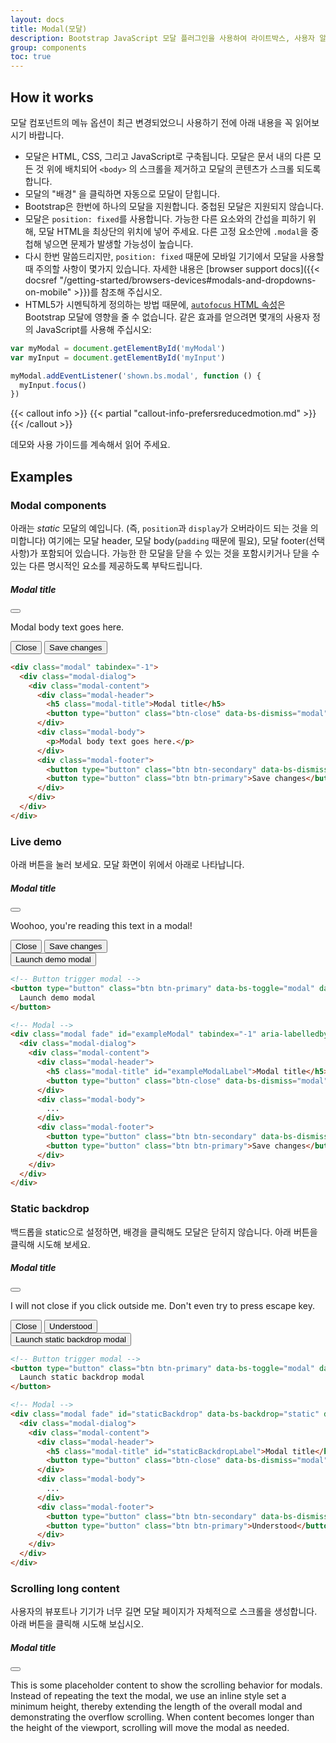 ```yaml
---
layout: docs
title: Modal(모달)
description: Bootstrap JavaScript 모달 플러그인을 사용하여 라이트박스, 사용자 알림 또는 사용자 정의 콘텐츠를 만들 수 있습니다.
group: components
toc: true
---
```


## How it works

모달 컴포넌트의 메뉴 옵션이 최근 변경되었으니 사용하기 전에 아래 내용을 꼭 읽어보시기 바랍니다.

- 모달은 HTML, CSS, 그리고 JavaScript로 구축됩니다. 모달은 문서 내의 다른 모든 것 위에 배치되어 `<body>` 의 스크롤을 제거하고 모달의 콘텐츠가 스크롤 되도록 합니다.
- 모달의 "배경" 을 클릭하면 자동으로 모달이 닫힙니다.
- Bootstrap은 한번에 하나의 모달을 지원합니다. 중첩된 모달은 지원되지 않습니다.
- 모달은 `position: fixed`를 사용합니다. 가능한 다른 요소와의 간섭을 피하기 위해, 모달 HTML을 최상단의 위치에 넣어 주세요. 다른 고정 요소안에 `.modal`을 중첩해 넣으면 문제가 발생할 가능성이 높습니다.
- 다시 한번 말씀드리지만, `position: fixed` 때문에 모바일 기기에서 모달을 사용할 때 주의할 사항이 몇가지 있습니다. 자세한 내용은 [browser support docs]({{< docsref "/getting-started/browsers-devices#modals-and-dropdowns-on-mobile" >}})를 참조해 주십시오.
- HTML5가 시멘틱하게 정의하는 방법 때문에, [`autofocus` HTML 속성](https://developer.mozilla.org/en-US/docs/Web/HTML/Element/input#attr-autofocus)은 Bootstrap 모달에 영향을 줄 수 없습니다. 같은 효과를 얻으려면 몇개의 사용자 정의 JavaScript를 사용해 주십시오:

```js
var myModal = document.getElementById('myModal')
var myInput = document.getElementById('myInput')

myModal.addEventListener('shown.bs.modal', function () {
  myInput.focus()
})
```

{{< callout info >}}
{{< partial "callout-info-prefersreducedmotion.md" >}}
{{< /callout >}}

데모와 사용 가이드를 계속해서 읽어 주세요.

## Examples

### Modal components

아래는 _static_ 모달의 예입니다. (즉, `position`과 `display`가 오버라이드 되는 것을 의미합니다) 여기에는 모달 header, 모달 body(`padding` 때문에 필요), 모달 footer(선택사항)가 포함되어 있습니다. 가능한 한 모달을 닫을 수 있는 것을 포함시키거나 닫을 수 있는 다른 명시적인 요소를 제공하도록 부탁드립니다.

<div class="bd-example bd-example-modal">
  <div class="modal" tabindex="-1">
    <div class="modal-dialog">
      <div class="modal-content">
        <div class="modal-header">
          <h5 class="modal-title">Modal title</h5>
          <button type="button" class="btn-close" data-bs-dismiss="modal" aria-label="Close"></button>
        </div>
        <div class="modal-body">
          <p>Modal body text goes here.</p>
        </div>
        <div class="modal-footer">
          <button type="button" class="btn btn-secondary" data-bs-dismiss="modal">Close</button>
          <button type="button" class="btn btn-primary">Save changes</button>
        </div>
      </div>
    </div>
  </div>
</div>

```html
<div class="modal" tabindex="-1">
  <div class="modal-dialog">
    <div class="modal-content">
      <div class="modal-header">
        <h5 class="modal-title">Modal title</h5>
        <button type="button" class="btn-close" data-bs-dismiss="modal" aria-label="Close"></button>
      </div>
      <div class="modal-body">
        <p>Modal body text goes here.</p>
      </div>
      <div class="modal-footer">
        <button type="button" class="btn btn-secondary" data-bs-dismiss="modal">Close</button>
        <button type="button" class="btn btn-primary">Save changes</button>
      </div>
    </div>
  </div>
</div>
```

### Live demo

아래 버튼을 눌러 보세요. 모달 화면이 위에서 아래로 나타납니다.

<div class="modal fade" id="exampleModalLive" tabindex="-1" aria-labelledby="exampleModalLiveLabel" aria-hidden="true">
  <div class="modal-dialog">
    <div class="modal-content">
      <div class="modal-header">
        <h5 class="modal-title" id="exampleModalLiveLabel">Modal title</h5>
        <button type="button" class="btn-close" data-bs-dismiss="modal" aria-label="Close"></button>
      </div>
      <div class="modal-body">
        <p>Woohoo, you're reading this text in a modal!</p>
      </div>
      <div class="modal-footer">
        <button type="button" class="btn btn-secondary" data-bs-dismiss="modal">Close</button>
        <button type="button" class="btn btn-primary">Save changes</button>
      </div>
    </div>
  </div>
</div>

<div class="bd-example">
  <button type="button" class="btn btn-primary" data-bs-toggle="modal" data-bs-target="#exampleModalLive">
    Launch demo modal
  </button>
</div>

```html
<!-- Button trigger modal -->
<button type="button" class="btn btn-primary" data-bs-toggle="modal" data-bs-target="#exampleModal">
  Launch demo modal
</button>

<!-- Modal -->
<div class="modal fade" id="exampleModal" tabindex="-1" aria-labelledby="exampleModalLabel" aria-hidden="true">
  <div class="modal-dialog">
    <div class="modal-content">
      <div class="modal-header">
        <h5 class="modal-title" id="exampleModalLabel">Modal title</h5>
        <button type="button" class="btn-close" data-bs-dismiss="modal" aria-label="Close"></button>
      </div>
      <div class="modal-body">
        ...
      </div>
      <div class="modal-footer">
        <button type="button" class="btn btn-secondary" data-bs-dismiss="modal">Close</button>
        <button type="button" class="btn btn-primary">Save changes</button>
      </div>
    </div>
  </div>
</div>
```

### Static backdrop

백드롭을 static으로 설정하면, 배경을 클릭해도 모달은 닫히지 않습니다. 아래 버튼을 클릭해 시도해 보세요.

<div class="modal fade" id="staticBackdropLive" data-bs-backdrop="static" data-bs-keyboard="false" tabindex="-1" aria-labelledby="staticBackdropLiveLabel" aria-hidden="true">
  <div class="modal-dialog">
    <div class="modal-content">
      <div class="modal-header">
        <h5 class="modal-title" id="staticBackdropLiveLabel">Modal title</h5>
        <button type="button" class="btn-close" data-bs-dismiss="modal" aria-label="Close"></button>
      </div>
      <div class="modal-body">
        <p>I will not close if you click outside me. Don't even try to press escape key.</p>
      </div>
      <div class="modal-footer">
        <button type="button" class="btn btn-secondary" data-bs-dismiss="modal">Close</button>
        <button type="button" class="btn btn-primary">Understood</button>
      </div>
    </div>
  </div>
</div>

<div class="bd-example">
  <button type="button" class="btn btn-primary" data-bs-toggle="modal" data-bs-target="#staticBackdropLive">
    Launch static backdrop modal
  </button>
</div>

```html
<!-- Button trigger modal -->
<button type="button" class="btn btn-primary" data-bs-toggle="modal" data-bs-target="#staticBackdrop">
  Launch static backdrop modal
</button>

<!-- Modal -->
<div class="modal fade" id="staticBackdrop" data-bs-backdrop="static" data-bs-keyboard="false" tabindex="-1" aria-labelledby="staticBackdropLabel" aria-hidden="true">
  <div class="modal-dialog">
    <div class="modal-content">
      <div class="modal-header">
        <h5 class="modal-title" id="staticBackdropLabel">Modal title</h5>
        <button type="button" class="btn-close" data-bs-dismiss="modal" aria-label="Close"></button>
      </div>
      <div class="modal-body">
        ...
      </div>
      <div class="modal-footer">
        <button type="button" class="btn btn-secondary" data-bs-dismiss="modal">Close</button>
        <button type="button" class="btn btn-primary">Understood</button>
      </div>
    </div>
  </div>
</div>
```

### Scrolling long content

사용자의 뷰포트나 기기가 너무 길면 모달 페이지가 자체적으로 스크롤을 생성합니다. 아래 버튼을 클릭해 시도해 보십시오.

<div class="modal fade" id="exampleModalLong" tabindex="-1" aria-labelledby="exampleModalLongTitle" aria-hidden="true">
  <div class="modal-dialog">
    <div class="modal-content">
      <div class="modal-header">
        <h5 class="modal-title" id="exampleModalLongTitle">Modal title</h5>
        <button type="button" class="btn-close" data-bs-dismiss="modal" aria-label="Close"></button>
      </div>
      <div class="modal-body" style="min-height: 1500px">
        <p>This is some placeholder content to show the scrolling behavior for modals. Instead of repeating the text the modal, we use an inline style set a minimum height, thereby extending the length of the overall modal and demonstrating the overflow scrolling. When content becomes longer than the height of the viewport, scrolling will move the modal as needed.</p>
      </div>
      <div class="modal-footer">
        <button type="button" class="btn btn-secondary" data-bs-dismiss="modal">Close</button>
        <button type="button" class="btn btn-primary">Save changes</button>
      </div>
    </div>
  </div>
</div>

<div class="bd-example">
  <button type="button" class="btn btn-primary" data-bs-toggle="modal" data-bs-target="#exampleModalLong">
    Launch demo modal
  </button>
</div>

또한 `.modal-dialog`에 `.modal-dialog-scrollable`를 추가하는 것으로, 모달 본체를 스크롤할 수 있는 스크롤 가능한 모달로 만들 수 있습니다.

<div class="modal fade" id="exampleModalScrollable" tabindex="-1" aria-labelledby="exampleModalScrollableTitle" aria-hidden="true">
  <div class="modal-dialog modal-dialog-scrollable">
    <div class="modal-content">
      <div class="modal-header">
        <h5 class="modal-title" id="exampleModalScrollableTitle">Modal title</h5>
        <button type="button" class="btn-close" data-bs-dismiss="modal" aria-label="Close"></button>
      </div>
      <div class="modal-body">
        <p>This is some placeholder content to show the scrolling behavior for modals. We use repeated line breaks to demonstrate how content can exceed minimum inner height, thereby showing inner scrolling. When content becomes longer than the prefedined max-height of modal, content will be cropped and scrollable within the modal.</p>
        <br><br><br><br><br><br><br><br><br><br><br><br><br><br><br><br><br><br><br><br><br><br><br><br><br><br><br><br><br><br><br><br><br><br><br><br><br><br><br><br>
        <p>This content should appear at the bottom after you scroll.</p>
      </div>
      <div class="modal-footer">
        <button type="button" class="btn btn-secondary" data-bs-dismiss="modal">Close</button>
        <button type="button" class="btn btn-primary">Save changes</button>
      </div>
    </div>
  </div>
</div>

<div class="bd-example">
  <button type="button" class="btn btn-primary" data-bs-toggle="modal" data-bs-target="#exampleModalScrollable">
    Launch demo modal
  </button>
</div>

```html
<!-- Scrollable modal -->
<div class="modal-dialog modal-dialog-scrollable">
  ...
</div>
```

### Vertically centered

모달을 중앙에 배치하기 위해서 `.modal-dialog`에 `.modal-dialog-centered`를 추가합니다.

<div class="modal fade" id="exampleModalCenter" tabindex="-1" aria-labelledby="exampleModalCenterTitle" aria-hidden="true">
  <div class="modal-dialog modal-dialog-centered">
    <div class="modal-content">
      <div class="modal-header">
        <h5 class="modal-title" id="exampleModalCenterTitle">Modal title</h5>
        <button type="button" class="btn-close" data-bs-dismiss="modal" aria-label="Close"></button>
      </div>
      <div class="modal-body">
        <p>This is a vertically centered modal.</p>
      </div>
      <div class="modal-footer">
        <button type="button" class="btn btn-secondary" data-bs-dismiss="modal">Close</button>
        <button type="button" class="btn btn-primary">Save changes</button>
      </div>
    </div>
  </div>
</div>

<div class="modal fade" id="exampleModalCenteredScrollable" tabindex="-1" aria-labelledby="exampleModalCenteredScrollableTitle" aria-hidden="true">
  <div class="modal-dialog modal-dialog-centered modal-dialog-scrollable">
    <div class="modal-content">
      <div class="modal-header">
        <h5 class="modal-title" id="exampleModalCenteredScrollableTitle">Modal title</h5>
        <button type="button" class="btn-close" data-bs-dismiss="modal" aria-label="Close"></button>
      </div>
      <div class="modal-body">
        <p>This is some placeholder content to show a vertically centered modal. We've added some extra copy here to show how vertically centering the modal works when combined with scrollable modals. We also use some repeated line breaks to quickly extend the height of the content, thereby triggering the scrolling. When content becomes longer than the prefedined max-height of modal, content will be cropped and scrollable within the modal.</p>
        <br><br><br><br><br><br><br><br><br><br>
        <p>Just like that.</p>
      </div>
      <div class="modal-footer">
        <button type="button" class="btn btn-secondary" data-bs-dismiss="modal">Close</button>
        <button type="button" class="btn btn-primary">Save changes</button>
      </div>
    </div>
  </div>
</div>

<div class="bd-example">
  <button type="button" class="btn btn-primary" data-bs-toggle="modal" data-bs-target="#exampleModalCenter">
    Vertically centered modal
  </button>
  <button type="button" class="btn btn-primary" data-bs-toggle="modal" data-bs-target="#exampleModalCenteredScrollable">
    Vertically centered scrollable modal
  </button>
</div>

```html
<!-- Vertically centered modal -->
<div class="modal-dialog modal-dialog-centered">
  ...
</div>

<!-- Vertically centered scrollable modal -->
<div class="modal-dialog modal-dialog-centered modal-dialog-scrollable">
  ...
</div>
```

### Tooltips and popovers

[Tooltips]({{< docsref "/components/tooltips" >}})과 [popovers]({{< docsref "/components/popovers" >}})는 필요에 따라 모달 안에 배치시킬 수 있습니다. 모달이 닫히면 그 안에 있는 툴팁이나 팝오버도 자동으로 삭제됩니다.

<div class="modal fade" id="exampleModalPopovers" tabindex="-1" aria-labelledby="exampleModalPopoversLabel" aria-hidden="true">
  <div class="modal-dialog">
    <div class="modal-content">
      <div class="modal-header">
        <h5 class="modal-title" id="exampleModalPopoversLabel">Modal title</h5>
        <button type="button" class="btn-close" data-bs-dismiss="modal" aria-label="Close"></button>
      </div>
      <div class="modal-body">
        <h5>Popover in a modal</h5>
        <p>This <a href="#" role="button" class="btn btn-secondary popover-test" title="Popover title" data-bs-content="Popover body content is set in this attribute." data-bs-container="#exampleModalPopovers">button</a> triggers a popover on click.</p>
        <hr>
        <h5>Tooltips in a modal</h5>
        <p><a href="#" class="tooltip-test" title="Tooltip" data-bs-container="#exampleModalPopovers">This link</a> and <a href="#" class="tooltip-test" title="Tooltip" data-bs-container="#exampleModalPopovers">that link</a> have tooltips on hover.</p>
      </div>
      <div class="modal-footer">
        <button type="button" class="btn btn-secondary" data-bs-dismiss="modal">Close</button>
        <button type="button" class="btn btn-primary">Save changes</button>
      </div>
    </div>
  </div>
</div>

<div class="bd-example">
  <button type="button" class="btn btn-primary" data-bs-toggle="modal" data-bs-target="#exampleModalPopovers">
    Launch demo modal
  </button>
</div>

```html
<div class="modal-body">
  <h5>Popover in a modal</h5>
  <p>This <a href="#" role="button" class="btn btn-secondary popover-test" title="Popover title" data-bs-content="Popover body content is set in this attribute.">button</a> triggers a popover on click.</p>
  <hr>
  <h5>Tooltips in a modal</h5>
  <p><a href="#" class="tooltip-test" title="Tooltip">This link</a> and <a href="#" class="tooltip-test" title="Tooltip">that link</a> have tooltips on hover.</p>
</div>
```

### Using the grid

`.modal-body` 안에 `.container-fluid`를 중첩시켜 모달 안에 Bootstrap 그리드 시스템을 이용할 수 있습니다. 다른 곳에서 사용하듯이 일반적인 그리드 시스템 클래스를 사용합니다.

<div class="modal fade" id="gridSystemModal" tabindex="-1" aria-labelledby="gridModalLabel" aria-hidden="true">
  <div class="modal-dialog">
    <div class="modal-content">
      <div class="modal-header">
        <h5 class="modal-title" id="gridModalLabel">Grids in modals</h5>
        <button type="button" class="btn-close" data-bs-dismiss="modal" aria-label="Close"></button>
      </div>
      <div class="modal-body">
        <div class="container-fluid bd-example-row">
          <div class="row">
            <div class="col-md-4">.col-md-4</div>
            <div class="col-md-4 ms-auto">.col-md-4 .ms-auto</div>
          </div>
          <div class="row">
            <div class="col-md-3 ms-auto">.col-md-3 .ms-auto</div>
            <div class="col-md-2 ms-auto">.col-md-2 .ms-auto</div>
          </div>
          <div class="row">
            <div class="col-md-6 ms-auto">.col-md-6 .ms-auto</div>
          </div>
          <div class="row">
            <div class="col-sm-9">
              Level 1: .col-sm-9
              <div class="row">
                <div class="col-8 col-sm-6">
                  Level 2: .col-8 .col-sm-6
                </div>
                <div class="col-4 col-sm-6">
                  Level 2: .col-4 .col-sm-6
                </div>
              </div>
            </div>
          </div>
        </div>
      </div>
      <div class="modal-footer">
        <button type="button" class="btn btn-secondary" data-bs-dismiss="modal">Close</button>
        <button type="button" class="btn btn-primary">Save changes</button>
      </div>
    </div>
  </div>
</div>

<div class="bd-example">
<button type="button" class="btn btn-primary" data-bs-toggle="modal" data-bs-target="#gridSystemModal">
  Launch demo modal
</button>
</div>

```html
<div class="modal-body">
  <div class="container-fluid">
    <div class="row">
      <div class="col-md-4">.col-md-4</div>
      <div class="col-md-4 ms-auto">.col-md-4 .ms-auto</div>
    </div>
    <div class="row">
      <div class="col-md-3 ms-auto">.col-md-3 .ms-auto</div>
      <div class="col-md-2 ms-auto">.col-md-2 .ms-auto</div>
    </div>
    <div class="row">
      <div class="col-md-6 ms-auto">.col-md-6 .ms-auto</div>
    </div>
    <div class="row">
      <div class="col-sm-9">
        Level 1: .col-sm-9
        <div class="row">
          <div class="col-8 col-sm-6">
            Level 2: .col-8 .col-sm-6
          </div>
          <div class="col-4 col-sm-6">
            Level 2: .col-4 .col-sm-6
          </div>
        </div>
      </div>
    </div>
  </div>
</div>
```

### Varying modal content

같은 모달을 트리거하는 버튼들이 있는데, 그것들이 미묘하게 다른 내용의 모달을 트리거 하고 있습니까? `event.relatedTarget`과 [HTML `data-bs-*` attributes](https://developer.mozilla.org/en-US/docs/Learn/HTML/Howto/Use_data_attributes)를 사용하여 어떤 버튼이 클릭 되었는지에 따라 모달의 내용을 변화시킬 수 있습니다.

다음은 HTML과 JavaScript의 예시를 넣은 라이브 데모입니다. `relatedTarget`의 자세한 내용은 [read the modal events docs](#events)를 참조해 주세요.

{{< example >}}
<button type="button" class="btn btn-primary" data-bs-toggle="modal" data-bs-target="#exampleModal" data-bs-whatever="@mdo">Open modal for @mdo</button>
<button type="button" class="btn btn-primary" data-bs-toggle="modal" data-bs-target="#exampleModal" data-bs-whatever="@fat">Open modal for @fat</button>
<button type="button" class="btn btn-primary" data-bs-toggle="modal" data-bs-target="#exampleModal" data-bs-whatever="@getbootstrap">Open modal for @getbootstrap</button>

<div class="modal fade" id="exampleModal" tabindex="-1" aria-labelledby="exampleModalLabel" aria-hidden="true">
  <div class="modal-dialog">
    <div class="modal-content">
      <div class="modal-header">
        <h5 class="modal-title" id="exampleModalLabel">New message</h5>
        <button type="button" class="btn-close" data-bs-dismiss="modal" aria-label="Close"></button>
      </div>
      <div class="modal-body">
        <form>
          <div class="mb-3">
            <label for="recipient-name" class="col-form-label">Recipient:</label>
            <input type="text" class="form-control" id="recipient-name">
          </div>
          <div class="mb-3">
            <label for="message-text" class="col-form-label">Message:</label>
            <textarea class="form-control" id="message-text"></textarea>
          </div>
        </form>
      </div>
      <div class="modal-footer">
        <button type="button" class="btn btn-secondary" data-bs-dismiss="modal">Close</button>
        <button type="button" class="btn btn-primary">Send message</button>
      </div>
    </div>
  </div>
</div>
{{< /example >}}

```js
var exampleModal = document.getElementById('exampleModal')
exampleModal.addEventListener('show.bs.modal', function (event) {
  // Button that triggered the modal
  var button = event.relatedTarget
  // Extract info from data-bs-* attributes
  var recipient = button.getAttribute('data-bs-whatever')
  // If necessary, you could initiate an AJAX request here
  // and then do the updating in a callback.
  //
  // Update the modal's content.
  var modalTitle = exampleModal.querySelector('.modal-title')
  var modalBodyInput = exampleModal.querySelector('.modal-body input')

  modalTitle.textContent = 'New message to ' + recipient
  modalBodyInput.value = recipient
})
```

### Toggle between modals

`data-bs-target`과 `data-bs-toggle` 속성을 교묘하게 배치함으로써 여러 모달을 토글할 수 있습니다. 예를 들어 이미 열려있는 로그인 모달에서 비밀번호 재설정의 모달을 열수 있습니다. **여러 개의 모달을 동시에 열 수 없으므로 주의해 주세요.** 이 방법으로 손쉽게 두 개의 다른 모달을 표시할 수 있습니다.

{{< example >}}
<div class="modal fade" id="exampleModalToggle" aria-hidden="true" aria-labelledby="exampleModalToggleLabel" tabindex="-1">
  <div class="modal-dialog modal-dialog-centered">
    <div class="modal-content">
      <div class="modal-header">
        <h5 class="modal-title" id="exampleModalToggleLabel">Modal 1</h5>
        <button type="button" class="btn-close" data-bs-dismiss="modal" aria-label="Close"></button>
      </div>
      <div class="modal-body">
        Show a second modal and hide this one with the button below.
      </div>
      <div class="modal-footer">
        <button class="btn btn-primary" data-bs-target="#exampleModalToggle2" data-bs-toggle="modal" data-bs-dismiss="modal">Open second modal</button>
      </div>
    </div>
  </div>
</div>
<div class="modal fade" id="exampleModalToggle2" aria-hidden="true" aria-labelledby="exampleModalToggleLabel2" tabindex="-1">
  <div class="modal-dialog modal-dialog-centered">
    <div class="modal-content">
      <div class="modal-header">
        <h5 class="modal-title" id="exampleModalToggleLabel2">Modal 2</h5>
        <button type="button" class="btn-close" data-bs-dismiss="modal" aria-label="Close"></button>
      </div>
      <div class="modal-body">
        Hide this modal and show the first with the button below.
      </div>
      <div class="modal-footer">
        <button class="btn btn-primary" data-bs-target="#exampleModalToggle" data-bs-toggle="modal" data-bs-dismiss="modal">Back to first</button>
      </div>
    </div>
  </div>
</div>
<a class="btn btn-primary" data-bs-toggle="modal" href="#exampleModalToggle" role="button">Open first modal</a>
{{< /example >}}

### Change animation

`$modal-fade-transform` 변수는 모달 페이드인 애니메이션 이전 `.modal-dialog` 의 전환 상태를 결정하고, `$modal-show-transform` 변수는 모달 페이드인 애니메이션 종료시 `.modal-dialog` 의 전환 상태를 결정합니다.

예를 들어, zoom-in애니메이션을 만들고 싶다면 `$modal-fade-transform: scale(.8)` 을 설정합니다.

### Remove animation

화면에 페이드인 하는 것이 아니라 단순히 표시만 하는 경우에는, 마크업에서 `.fade` 클래스를 삭제합니다.

```html
<div class="modal" tabindex="-1" aria-labelledby="..." aria-hidden="true">
  ...
</div>
```

### Dynamic heights

모달이 열려있는데 높이가 변경된 경우에는 스크롤바가 표시되었을 때 모달의 위치를 재조정하기 위해 `myModal.handleUpdate()`를 호출해야 합니다.

### Accessibility

반드시 `.modal`에 모달 타이틀을 참조하는 `aria-labelledby="..."`를 추가해 주세요. 게다가 `.modal`에 `aria-describedby`를 추가하는 것으로, 모달 다이얼로그의 설명을 줄 수 있습니다. JavaScript로 이미 추가하고 있음으로 `role="dialog"`를 추가할 필요가 없다는 점에 주의해 주세요.

### Embedding YouTube videos

YouTube 동영상을 모달에 포함시키려면, Bootstrap에는 없는 JavaScript를 추가해 자동으로 재생을 정지하는 등의 처리가 필요합니다. 자세한 내용은 [See this helpful Stack Overflow post](https://stackoverflow.com/questions/18622508/bootstrap-3-and-youtube-in-modal)를 참조해 주세요.

## Optional sizes

모달에는 3개의 옵션 크기가 있어, 수식어 클래스를 통해 `.modal-dialog`로 배치할 수 있습니다. 이들 크기는 좁은 뷰포트에서의 가로 스크롤 바를 피하기 위해 특정 브레이크 포인트에서 유효하게 됩니다.

<table class="table">
  <thead>
    <tr>
      <th>Size</th>
      <th>Class</th>
      <th>Modal max-width</th>
    </tr>
  </thead>
  <tbody>
    <tr>
      <td>Small</td>
      <td><code>.modal-sm</code></td>
      <td><code>300px</code></td>
    </tr>
    <tr>
      <td>Default</td>
      <td class="text-muted">None</td>
      <td><code>500px</code></td>
    </tr>
    <tr>
      <td>Large</td>
      <td><code>.modal-lg</code></td>
      <td><code>800px</code></td>
    </tr>
    <tr>
      <td>Extra large</td>
      <td><code>.modal-xl</code></td>
      <td><code>1140px</code></td>
    </tr>
  </tbody>
</table>

변경 클래스를 가지고 있지 않은 기본 모달은, "medium" 크기의 모달을 구성합니다.

<div class="bd-example">
  <button type="button" class="btn btn-primary" data-bs-toggle="modal" data-bs-target="#exampleModalXl">Extra large modal</button>
  <button type="button" class="btn btn-primary" data-bs-toggle="modal" data-bs-target="#exampleModalLg">Large modal</button>
  <button type="button" class="btn btn-primary" data-bs-toggle="modal" data-bs-target="#exampleModalSm">Small modal</button>
</div>

```html
<div class="modal-dialog modal-xl">...</div>
<div class="modal-dialog modal-lg">...</div>
<div class="modal-dialog modal-sm">...</div>
```

<div class="modal fade" id="exampleModalXl" tabindex="-1" aria-labelledby="exampleModalXlLabel" aria-hidden="true">
  <div class="modal-dialog modal-xl">
    <div class="modal-content">
      <div class="modal-header">
        <h5 class="modal-title h4" id="exampleModalXlLabel">Extra large modal</h5>
        <button type="button" class="btn-close" data-bs-dismiss="modal" aria-label="Close"></button>
      </div>
      <div class="modal-body">
        ...
      </div>
    </div>
  </div>
</div>

<div class="modal fade" id="exampleModalLg" tabindex="-1" aria-labelledby="exampleModalLgLabel" aria-hidden="true">
  <div class="modal-dialog modal-lg">
    <div class="modal-content">
      <div class="modal-header">
        <h5 class="modal-title h4" id="exampleModalLgLabel">Large modal</h5>
        <button type="button" class="btn-close" data-bs-dismiss="modal" aria-label="Close"></button>
      </div>
      <div class="modal-body">
        ...
      </div>
    </div>
  </div>
</div>

<div class="modal fade" id="exampleModalSm" tabindex="-1" aria-labelledby="exampleModalSmLabel" aria-hidden="true">
  <div class="modal-dialog modal-sm">
    <div class="modal-content">
      <div class="modal-header">
        <h5 class="modal-title h4" id="exampleModalSmLabel">Small modal</h5>
        <button type="button" class="btn-close" data-bs-dismiss="modal" aria-label="Close"></button>
      </div>
      <div class="modal-body">
        ...
      </div>
    </div>
  </div>
</div>

## Fullscreen Modal

`.modal-dialog`에는 아래와 같은 클래스를 추가하는 것으로, 화면을 꽉채운 모달을 이용할 수 있습니다.

<table class="table">
  <thead>
    <tr>
      <th>Class</th>
      <th>Availability</th>
    </tr>
  </thead>
  <tbody>
    <tr>
      <td><code>.modal-fullscreen</code></td>
      <td>Always</td>
    </tr>
    <tr>
      <td><code>.modal-fullscreen-sm-down</code></td>
      <td>Below <code>576px</code></td>
    </tr>
    <tr>
      <td><code>.modal-fullscreen-md-down</code></td>
      <td>Below <code>768px</code></td>
    </tr>
    <tr>
      <td><code>.modal-fullscreen-lg-down</code></td>
      <td>Below <code>992px</code></td>
    </tr>
    <tr>
      <td><code>.modal-fullscreen-xl-down</code></td>
      <td>Below <code>1200px</code></td>
    </tr>
    <tr>
      <td><code>.modal-fullscreen-xxl-down</code></td>
      <td>Below <code>1400px</code></td>
    </tr>
  </tbody>
</table>

<div class="bd-example">
  <button type="button" class="btn btn-primary" data-bs-toggle="modal" data-bs-target="#exampleModalFullscreen">Full screen</button>
  <button type="button" class="btn btn-primary" data-bs-toggle="modal" data-bs-target="#exampleModalFullscreenSm">Full screen below sm</button>
  <button type="button" class="btn btn-primary" data-bs-toggle="modal" data-bs-target="#exampleModalFullscreenMd">Full screen below md</button>
  <button type="button" class="btn btn-primary" data-bs-toggle="modal" data-bs-target="#exampleModalFullscreenLg">Full screen below lg</button>
  <button type="button" class="btn btn-primary" data-bs-toggle="modal" data-bs-target="#exampleModalFullscreenXl">Full screen below xl</button>
  <button type="button" class="btn btn-primary" data-bs-toggle="modal" data-bs-target="#exampleModalFullscreenXxl">Full screen below xxl</button>
</div>

```html
<!-- Full screen modal -->
<div class="modal-dialog modal-fullscreen-sm-down">
  ...
</div>
```

<div class="modal fade" id="exampleModalFullscreen" tabindex="-1" aria-labelledby="exampleModalFullscreenLabel" aria-hidden="true">
  <div class="modal-dialog modal-fullscreen">
    <div class="modal-content">
      <div class="modal-header">
        <h5 class="modal-title h4" id="exampleModalFullscreenLabel">Full screen modal</h5>
        <button type="button" class="btn-close" data-bs-dismiss="modal" aria-label="Close"></button>
      </div>
      <div class="modal-body">
        ...
      </div>
      <div class="modal-footer">
        <button type="button" class="btn btn-secondary" data-bs-dismiss="modal">Close</button>
      </div>
    </div>
  </div>
</div>

<div class="modal fade" id="exampleModalFullscreenSm" tabindex="-1" aria-labelledby="exampleModalFullscreenSmLabel" aria-hidden="true">
  <div class="modal-dialog modal-fullscreen-sm-down">
    <div class="modal-content">
      <div class="modal-header">
        <h5 class="modal-title h4" id="exampleModalFullscreenSmLabel">Full screen below sm</h5>
        <button type="button" class="btn-close" data-bs-dismiss="modal" aria-label="Close"></button>
      </div>
      <div class="modal-body">
        ...
      </div>
      <div class="modal-footer">
        <button type="button" class="btn btn-secondary" data-bs-dismiss="modal">Close</button>
      </div>
    </div>
  </div>
</div>

<div class="modal fade" id="exampleModalFullscreenMd" tabindex="-1" aria-labelledby="exampleModalFullscreenMdLabel" aria-hidden="true">
  <div class="modal-dialog modal-fullscreen-md-down">
    <div class="modal-content">
      <div class="modal-header">
        <h5 class="modal-title h4" id="exampleModalFullscreenMdLabel">Full screen below md</h5>
        <button type="button" class="btn-close" data-bs-dismiss="modal" aria-label="Close"></button>
      </div>
      <div class="modal-body">
        ...
      </div>
      <div class="modal-footer">
        <button type="button" class="btn btn-secondary" data-bs-dismiss="modal">Close</button>
      </div>
    </div>
  </div>
</div>

<div class="modal fade" id="exampleModalFullscreenLg" tabindex="-1" aria-labelledby="exampleModalFullscreenLgLabel" aria-hidden="true">
  <div class="modal-dialog modal-fullscreen-lg-down">
    <div class="modal-content">
      <div class="modal-header">
        <h5 class="modal-title h4" id="exampleModalFullscreenLgLabel">Full screen below lg</h5>
        <button type="button" class="btn-close" data-bs-dismiss="modal" aria-label="Close"></button>
      </div>
      <div class="modal-body">
        ...
      </div>
      <div class="modal-footer">
        <button type="button" class="btn btn-secondary" data-bs-dismiss="modal">Close</button>
      </div>
    </div>
  </div>
</div>

<div class="modal fade" id="exampleModalFullscreenXl" tabindex="-1" aria-labelledby="exampleModalFullscreenXlLabel" aria-hidden="true">
  <div class="modal-dialog modal-fullscreen-xl-down">
    <div class="modal-content">
      <div class="modal-header">
        <h5 class="modal-title h4" id="exampleModalFullscreenXlLabel">Full screen below xl</h5>
        <button type="button" class="btn-close" data-bs-dismiss="modal" aria-label="Close"></button>
      </div>
      <div class="modal-body">
        ...
      </div>
      <div class="modal-footer">
        <button type="button" class="btn btn-secondary" data-bs-dismiss="modal">Close</button>
      </div>
    </div>
  </div>
</div>

<div class="modal fade" id="exampleModalFullscreenXxl" tabindex="-1" aria-labelledby="exampleModalFullscreenXxlLabel" aria-hidden="true">
  <div class="modal-dialog modal-fullscreen-xxl-down">
    <div class="modal-content">
      <div class="modal-header">
        <h5 class="modal-title h4" id="exampleModalFullscreenXxlLabel">Full screen below xxl</h5>
        <button type="button" class="btn-close" data-bs-dismiss="modal" aria-label="Close"></button>
      </div>
      <div class="modal-body">
        ...
      </div>
      <div class="modal-footer">
        <button type="button" class="btn btn-secondary" data-bs-dismiss="modal">Close</button>
      </div>
    </div>
  </div>
</div>

## Sass

### Variables

{{< scss-docs name="modal-variables" file="scss/_variables.scss" >}}

### Loop

[Responsive fullscreen modals](#fullscreen-modal)은 `$breakpoints` 맵과 `scss/_modal.scss`내의 반복에 의해 생성됩니다.

{{< scss-docs name="modal-fullscreen-loop" file="scss/_modal.scss" >}}

## Usage

모달 플러그인은, data 속성이나 JavaScript를 사용하고, 필요에 따라 숨겨서 콘텐츠를 바꿉니다. 또한 기본 스크롤 동작을 덮어쓰기 위해서 `.modal-open`을 `<body>`에 추가하고, 모달의 바깥쪽을 클릭했을 때 표시된 모달을 삭제하기 위한 클릭 영역을 제공하기 위해서 `.modal-backdrop`을 생성합니다.

### Via data attributes

JavaScript를 쓰지 않고 모달을 활성화 시킵니다. 버튼과 같은 컨트롤러 요소에 `data-bs-toggle="modal"`을 설정하고, 추가로 `data-bs-target="#foo"` 또는 `href="#foo"`를 지정하고, 토글하는 특정 모달을 타겟으로 합니다.

```html
<button type="button" data-bs-toggle="modal" data-bs-target="#myModal">Launch modal</button>
```

### Via JavaScript

JavaScript 한 줄로 모달을 생성합니다:

```js
var myModal = new bootstrap.Modal(document.getElementById('myModal'), options)
```

### Options

옵션은 data 속성 또는 JavaScript로 줄 수 있습니다. data 속성의 경우는 `data-bs-backdrop=""`처럼 `data-bs-`에 옵션 명을 추가합니다.

<table class="table">
  <thead>
    <tr>
      <th style="width: 100px;">Name</th>
      <th style="width: 50px;">Type</th>
      <th style="width: 50px;">Default</th>
      <th>Description</th>
    </tr>
  </thead>
  <tbody>
    <tr>
      <td><code>backdrop</code></td>
      <td>boolean or the string <code>'static'</code></td>
      <td><code>true</code></td>
      <td>modal-backdrop 요소를 포함합니다. 다른 방법으로서 배경 클릭시 모달을 닫지 않으려면 <code>static</code> 을 지정합니다.</td>
    </tr>
    <tr>
      <td><code>keyboard</code></td>
      <td>boolean</td>
      <td><code>true</code></td>
      <td>escape key 를 누르면 모달을 닫습니다.</td>
    </tr>
    <tr>
      <td><code>focus</code></td>
      <td>boolean</td>
      <td><code>true</code></td>
      <td>초기화시에 모달에 포커스를 맞춥니다.</td>
    </tr>
  </tbody>
</table>

### Methods

{{< callout danger >}}
{{< partial "callout-danger-async-methods.md" >}}
{{< /callout >}}

#### Passing options

모달로서 콘텐츠를 활성화 합니다. 옵션의 `object`를 받습니다.

```js
var myModal = new bootstrap.Modal(document.getElementById('myModal'), {
  keyboard: false
})
```

#### toggle

모달을 수동으로 바꿉니다. **모달이 실제로 표시 또는 숨기기 전에 호출한 곳으로 돌아갑니다** (즉, `shown.bs.modal` 또는 `hidden.bs.modal` 이벤트가 발생하기 전).

```js
myModal.toggle()
```

#### show

모달을 수동으로 엽니다. **모달이 실제로 표시되기 전에 호출한 곳으로 돌아갑니다** (즉, `shown.bs.modal` 이벤트가 발생하기 전).

```js
myModal.show()
```

또한, 모달 이벤트로 받을 수 있는 DOM 요소를 인수로 건네줄 수도 있습니다.(`relatedTarget` 속성으로서).

```js
var modalToggle = document.getElementById('toggleMyModal') // relatedTarget
myModal.show(modalToggle)
```

#### hide

수동으로 모달을 숨깁니다. **모달이 실제로 숨겨지기 전에 호출한 곳으로 돌아갑니다** (즉, `hidden.bs.modal` 이벤트가 발생하기 전).

```js
myModal.hide()
```

#### handleUpdate

열려 있는 동안에 모달의 높이가 바뀌었을 경우, 모달의 위치를 수동으로 재조정합니다(즉, 스크롤 바가 표시되어 있는 경우 등).

```js
myModal.handleUpdate()
```

#### dispose

모달의 요소를 없앱니다.(DOM 요소에 저장되어 있는 데이터를 삭제합니다)

```js
myModal.dispose()
```

#### getInstance

DOM 요소와 연관된 모달 인스턴스를 취득하는 *Static* 메소드 입니다.

```js
var myModalEl = document.getElementById('myModal')
var modal = bootstrap.Modal.getInstance(myModalEl) // Returns a Bootstrap modal instance
```

### Events

Bootstrap의 모달 클래스는 모달 기능으로 연결하기 위한 몇 가지 이벤트를 공개하고 있습니다. 모든 모달 이벤트는, 모달 자체(즉, `<div class="modal">`)에서 발생합니다.

<table class="table">
  <thead>
    <tr>
      <th style="width: 150px;">Event type</th>
      <th>Description</th>
    </tr>
  </thead>
  <tbody>
    <tr>
      <td><code>show.bs.modal</code></td>
      <td>이 이벤트는 <code>show</code> 인스턴스/메소드가 불렸을 때 바로 발생합니다. 클릭으로 인해 발생했을 때 클릭된 요소는 이벤트의 <code>relatedTarget</code> 속성으로 이용 가능합니다.</td>
    </tr>
    <tr>
      <td><code>shown.bs.modal</code></td>
      <td>이 이벤트는 모달이 사용자에게 표시될 때 발생합니다.(CSS 트랜지션이 완료되기를 기다립니다) 클릭이 원인인 경우, 클릭된 요소는 이벤트의  <code>relatedTarget</code> 속성으로 이용 가능합니다.</td>
    </tr>
    <tr>
      <td><code>hide.bs.modal</code></td>
      <td>이 이벤트는 <code>hide</code> 인스턴스/메소드가 불렸을 때 바로 발생합니다.</td>
    </tr>
    <tr>
      <td><code>hidden.bs.modal</code></td>
      <td>이 이벤트는 모달을 숨길 때 발생합니다.(CSS 트랜지션이 완료되기를 기다립니다).</td>
    </tr>
    <tr>
      <td><code>hidePrevented.bs.modal</code></td>
      <td>이 이벤트는 모달이 표시되고 그 배경이 <code>static</code>이고, 키보드 옵션 또는 <code>data-bs-keyboard</code>가 <code>false</code>로 설정되어 있는 상태에서 모달 바깥쪽 클릭이나 escape key를 누루면 됩니다.</td>
    </tr>
  </tbody>
</table>

```js
var myModalEl = document.getElementById('myModal')
myModalEl.addEventListener('hidden.bs.modal', function (event) {
  // do something...
})
```
